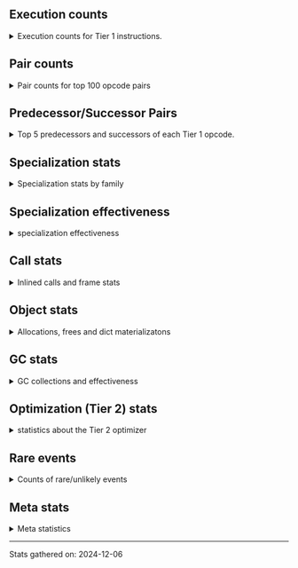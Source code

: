 ## Execution counts

<details>
<summary> Execution counts for Tier 1 instructions. </summary>


The "miss ratio" column shows the percentage of times the instruction
executed that it deoptimized. When this happens, the base unspecialized
instruction is not counted.

<table>
<thead>
<tr>
<th align="left">Name</th>
<th align="right">Base Count</th>
<th align="right">Head Count</th>
<th align="right">Change</th>
</tr>
</thead>
<tbody>
<tr>
<td align="left">LOAD_ATTR_METHOD_LAZY_DICT</td>
<td align="right">800,640</td>
<td align="right">800,760</td>
<td align="right">0.0%</td>
</tr>
<tr>
<td align="left">TO_BOOL</td>
<td align="right">800,860</td>
<td align="right">800,980</td>
<td align="right">0.0%</td>
</tr>
<tr>
<td align="left">CALL_METHOD_DESCRIPTOR_FAST</td>
<td align="right">815,940</td>
<td align="right">816,060</td>
<td align="right">0.0%</td>
</tr>
<tr>
<td align="left">CALL_BUILTIN_O</td>
<td align="right">932,580</td>
<td align="right">932,700</td>
<td align="right">0.0%</td>
</tr>
<tr>
<td align="left">STORE_ATTR_INSTANCE_VALUE</td>
<td align="right">9,584,020</td>
<td align="right">9,584,980</td>
<td align="right">0.0%</td>
</tr>
<tr>
<td align="left">UNARY_INVERT</td>
<td align="right">3,028,940</td>
<td align="right">3,029,180</td>
<td align="right">0.0%</td>
</tr>
<tr>
<td align="left">RESUME_CHECK</td>
<td align="right">23,711,580</td>
<td align="right">23,713,200</td>
<td align="right">0.0%</td>
</tr>
<tr>
<td align="left">LOAD_ATTR_INSTANCE_VALUE</td>
<td align="right">59,118,540</td>
<td align="right">59,122,180</td>
<td align="right">0.0%</td>
</tr>
<tr>
<td align="left">LOAD_ATTR_METHOD_WITH_VALUES</td>
<td align="right">18,010,580</td>
<td align="right">18,011,660</td>
<td align="right">0.0%</td>
</tr>
<tr>
<td align="left">LOAD_GLOBAL_BUILTIN</td>
<td align="right">2,765,500</td>
<td align="right">2,765,660</td>
<td align="right">0.0%</td>
</tr>
<tr>
<td align="left">BINARY_SUBSCR</td>
<td align="right">1,415,760</td>
<td align="right">1,415,680</td>
<td align="right">-0.0%</td>
</tr>
<tr>
<td align="left">SWAP</td>
<td align="right">22,035,360</td>
<td align="right">22,036,520</td>
<td align="right">0.0%</td>
</tr>
<tr>
<td align="left">COPY</td>
<td align="right">19,351,520</td>
<td align="right">19,352,440</td>
<td align="right">0.0%</td>
</tr>
<tr>
<td align="left">CALL_PY_EXACT_ARGS</td>
<td align="right">23,604,900</td>
<td align="right">23,605,980</td>
<td align="right">0.0%</td>
</tr>
<tr>
<td align="left">BINARY_OP</td>
<td align="right">56,339,380</td>
<td align="right">56,341,640</td>
<td align="right">0.0%</td>
</tr>
<tr>
<td align="left">POP_JUMP_IF_TRUE</td>
<td align="right">9,644,660</td>
<td align="right">9,645,000</td>
<td align="right">0.0%</td>
</tr>
<tr>
<td align="left">BINARY_OP_SUBTRACT_INT</td>
<td align="right">39,199,300</td>
<td align="right">39,200,680</td>
<td align="right">0.0%</td>
</tr>
<tr>
<td align="left">POP_TOP</td>
<td align="right">16,497,080</td>
<td align="right">16,497,640</td>
<td align="right">0.0%</td>
</tr>
<tr>
<td align="left">RETURN_VALUE</td>
<td align="right">42,643,280</td>
<td align="right">42,644,700</td>
<td align="right">0.0%</td>
</tr>
<tr>
<td align="left">LOAD_FAST</td>
<td align="right">248,380,800</td>
<td align="right">248,388,360</td>
<td align="right">0.0%</td>
</tr>
<tr>
<td align="left">TO_BOOL_BOOL</td>
<td align="right">17,046,580</td>
<td align="right">17,047,020</td>
<td align="right">0.0%</td>
</tr>
<tr>
<td align="left">CALL_LEN</td>
<td align="right">1,710,280</td>
<td align="right">1,710,320</td>
<td align="right">0.0%</td>
</tr>
<tr>
<td align="left">LOAD_FAST_LOAD_FAST</td>
<td align="right">23,064,120</td>
<td align="right">23,064,620</td>
<td align="right">0.0%</td>
</tr>
<tr>
<td align="left">POP_JUMP_IF_FALSE</td>
<td align="right">57,921,640</td>
<td align="right">57,922,620</td>
<td align="right">0.0%</td>
</tr>
<tr>
<td align="left">STORE_FAST</td>
<td align="right">53,576,440</td>
<td align="right">53,577,320</td>
<td align="right">0.0%</td>
</tr>
<tr>
<td align="left">LOAD_SMALL_INT</td>
<td align="right">100,488,140</td>
<td align="right">100,489,780</td>
<td align="right">0.0%</td>
</tr>
<tr>
<td align="left">COMPARE_OP_INT</td>
<td align="right">49,341,160</td>
<td align="right">49,341,920</td>
<td align="right">0.0%</td>
</tr>
<tr>
<td align="left">JUMP_BACKWARD</td>
<td align="right">2,630,680</td>
<td align="right">2,630,640</td>
<td align="right">-0.0%</td>
</tr>
<tr>
<td align="left">ENTER_EXECUTOR</td>
<td align="right">17,682,260</td>
<td align="right">17,682,520</td>
<td align="right">0.0%</td>
</tr>
<tr>
<td align="left">BINARY_OP_ADD_INT</td>
<td align="right">20,616,020</td>
<td align="right">20,616,260</td>
<td align="right">0.0%</td>
</tr>
<tr>
<td align="left">JUMP_FORWARD</td>
<td align="right">4,361,860</td>
<td align="right">4,361,820</td>
<td align="right">-0.0%</td>
</tr>
<tr>
<td align="left">LOAD_CONST_IMMORTAL</td>
<td align="right">14,668,820</td>
<td align="right">14,668,940</td>
<td align="right">0.0%</td>
</tr>
<tr>
<td align="left">CALL_LIST_APPEND</td>
<td align="right">8,833,400</td>
<td align="right">8,833,360</td>
<td align="right">-0.0%</td>
</tr>
<tr>
<td align="left">LOAD_ATTR_METHOD_NO_DICT</td>
<td align="right">8,849,420</td>
<td align="right">8,849,380</td>
<td align="right">-0.0%</td>
</tr>
<tr>
<td align="left">BINARY_SLICE</td>
<td align="right">17,651,980</td>
<td align="right">17,651,940</td>
<td align="right">-0.0%</td>
</tr>
<tr>
<td align="left">BINARY_SUBSCR_LIST_INT</td>
<td align="right">8,713,900</td>
<td align="right">8,713,900</td>
<td align="right">0.0%</td>
</tr>
<tr>
<td align="left">LOAD_GLOBAL_MODULE</td>
<td align="right">5,672,500</td>
<td align="right">5,672,500</td>
<td align="right">0.0%</td>
</tr>
<tr>
<td align="left">LOAD_CONST</td>
<td align="right">5,543,440</td>
<td align="right">5,543,440</td>
<td align="right">0.0%</td>
</tr>
<tr>
<td align="left">STORE_SUBSCR</td>
<td align="right">5,541,860</td>
<td align="right">5,541,860</td>
<td align="right">0.0%</td>
</tr>
<tr>
<td align="left">FOR_ITER_LIST</td>
<td align="right">1,064,700</td>
<td align="right">1,064,700</td>
<td align="right">0.0%</td>
</tr>
<tr>
<td align="left">FOR_ITER_RANGE</td>
<td align="right">824,000</td>
<td align="right">824,000</td>
<td align="right">0.0%</td>
</tr>
<tr>
<td align="left">GET_ITER</td>
<td align="right">766,920</td>
<td align="right">766,920</td>
<td align="right">0.0%</td>
</tr>
<tr>
<td align="left">NOP</td>
<td align="right">500,340</td>
<td align="right">500,340</td>
<td align="right">0.0%</td>
</tr>
<tr>
<td align="left">STORE_SUBSCR_LIST_INT</td>
<td align="right">491,520</td>
<td align="right">491,520</td>
<td align="right">0.0%</td>
</tr>
<tr>
<td align="left">TO_BOOL_INT</td>
<td align="right">377,740</td>
<td align="right">377,740</td>
<td align="right">0.0%</td>
</tr>
<tr>
<td align="left">STORE_FAST_STORE_FAST</td>
<td align="right">367,800</td>
<td align="right">367,800</td>
<td align="right">0.0%</td>
</tr>
<tr>
<td align="left">UNPACK_SEQUENCE_TWO_TUPLE</td>
<td align="right">315,180</td>
<td align="right">315,180</td>
<td align="right">0.0%</td>
</tr>
<tr>
<td align="left">FOR_ITER</td>
<td align="right">261,340</td>
<td align="right">261,340</td>
<td align="right">0.0%</td>
</tr>
<tr>
<td align="left">CALL_BUILTIN_CLASS</td>
<td align="right">121,860</td>
<td align="right">121,860</td>
<td align="right">0.0%</td>
</tr>
<tr>
<td align="left">BUILD_LIST</td>
<td align="right">69,480</td>
<td align="right">69,480</td>
<td align="right">0.0%</td>
</tr>
<tr>
<td align="left">EXIT_INIT_CHECK</td>
<td align="right">53,400</td>
<td align="right">53,400</td>
<td align="right">0.0%</td>
</tr>
<tr>
<td align="left">BUILD_TUPLE</td>
<td align="right">53,400</td>
<td align="right">53,400</td>
<td align="right">0.0%</td>
</tr>
<tr>
<td align="left">CALL_ALLOC_AND_ENTER_INIT</td>
<td align="right">53,400</td>
<td align="right">53,400</td>
<td align="right">0.0%</td>
</tr>
<tr>
<td align="left">INTERPRETER_EXIT</td>
<td align="right">52,920</td>
<td align="right">52,920</td>
<td align="right">0.0%</td>
</tr>
<tr>
<td align="left">BINARY_OP_MULTIPLY_INT</td>
<td align="right">33,720</td>
<td align="right">33,720</td>
<td align="right">0.0%</td>
</tr>
<tr>
<td align="left">CALL_BUILTIN_FAST</td>
<td align="right">24,060</td>
<td align="right">24,060</td>
<td align="right">0.0%</td>
</tr>
<tr>
<td align="left">LIST_APPEND</td>
<td align="right">8,700</td>
<td align="right">8,700</td>
<td align="right">0.0%</td>
</tr>
<tr>
<td align="left">CALL</td>
<td align="right">1,180</td>
<td align="right">1,180</td>
<td align="right">0.0%</td>
</tr>
<tr>
<td align="left">LOAD_ATTR</td>
<td align="right">1,120</td>
<td align="right">1,120</td>
<td align="right">0.0%</td>
</tr>
<tr>
<td align="left">CALL_NON_PY_GENERAL</td>
<td align="right">780</td>
<td align="right">780</td>
<td align="right">0.0%</td>
</tr>
<tr>
<td align="left">LOAD_GLOBAL</td>
<td align="right">720</td>
<td align="right">720</td>
<td align="right">0.0%</td>
</tr>
<tr>
<td align="left">PUSH_NULL</td>
<td align="right">480</td>
<td align="right">480</td>
<td align="right">0.0%</td>
</tr>
<tr>
<td align="left">COMPARE_OP</td>
<td align="right">380</td>
<td align="right">380</td>
<td align="right">0.0%</td>
</tr>
<tr>
<td align="left">CALL_KW_NON_PY</td>
<td align="right">360</td>
<td align="right">360</td>
<td align="right">0.0%</td>
</tr>
<tr>
<td align="left">LOAD_ATTR_CLASS</td>
<td align="right">360</td>
<td align="right">360</td>
<td align="right">0.0%</td>
</tr>
<tr>
<td align="left">LOAD_ATTR_MODULE</td>
<td align="right">300</td>
<td align="right">300</td>
<td align="right">0.0%</td>
</tr>
<tr>
<td align="left">CALL_BUILTIN_FAST_WITH_KEYWORDS</td>
<td align="right">240</td>
<td align="right">240</td>
<td align="right">0.0%</td>
</tr>
<tr>
<td align="left">CALL_METHOD_DESCRIPTOR_NOARGS</td>
<td align="right">180</td>
<td align="right">180</td>
<td align="right">0.0%</td>
</tr>
<tr>
<td align="left">CALL_METHOD_DESCRIPTOR_O</td>
<td align="right">180</td>
<td align="right">180</td>
<td align="right">0.0%</td>
</tr>
<tr>
<td align="left">STORE_ATTR</td>
<td align="right">160</td>
<td align="right">160</td>
<td align="right">0.0%</td>
</tr>
<tr>
<td align="left">CALL_FUNCTION_EX</td>
<td align="right">120</td>
<td align="right">120</td>
<td align="right">0.0%</td>
</tr>
<tr>
<td align="left">LOAD_DEREF</td>
<td align="right">120</td>
<td align="right">120</td>
<td align="right">0.0%</td>
</tr>
<tr>
<td align="left">LOAD_FAST_AND_CLEAR</td>
<td align="right">120</td>
<td align="right">120</td>
<td align="right">0.0%</td>
</tr>
<tr>
<td align="left">CALL_ISINSTANCE</td>
<td align="right">120</td>
<td align="right">120</td>
<td align="right">0.0%</td>
</tr>
<tr>
<td align="left">MAKE_FUNCTION</td>
<td align="right">60</td>
<td align="right">60</td>
<td align="right">0.0%</td>
</tr>
<tr>
<td align="left">CALL_INTRINSIC_1</td>
<td align="right">60</td>
<td align="right">60</td>
<td align="right">0.0%</td>
</tr>
<tr>
<td align="left">COPY_FREE_VARS</td>
<td align="right">60</td>
<td align="right">60</td>
<td align="right">0.0%</td>
</tr>
<tr>
<td align="left">IS_OP</td>
<td align="right">60</td>
<td align="right">60</td>
<td align="right">0.0%</td>
</tr>
<tr>
<td align="left">LIST_EXTEND</td>
<td align="right">60</td>
<td align="right">60</td>
<td align="right">0.0%</td>
</tr>
<tr>
<td align="left">LOAD_FAST_CHECK</td>
<td align="right">60</td>
<td align="right">60</td>
<td align="right">0.0%</td>
</tr>
<tr>
<td align="left">MAKE_CELL</td>
<td align="right">60</td>
<td align="right">60</td>
<td align="right">0.0%</td>
</tr>
<tr>
<td align="left">POP_JUMP_IF_NOT_NONE</td>
<td align="right">60</td>
<td align="right">60</td>
<td align="right">0.0%</td>
</tr>
<tr>
<td align="left">SET_FUNCTION_ATTRIBUTE</td>
<td align="right">60</td>
<td align="right">60</td>
<td align="right">0.0%</td>
</tr>
<tr>
<td align="left">STORE_DEREF</td>
<td align="right">60</td>
<td align="right">60</td>
<td align="right">0.0%</td>
</tr>
<tr>
<td align="left">BINARY_OP_SUBTRACT_FLOAT</td>
<td align="right">60</td>
<td align="right">60</td>
<td align="right">0.0%</td>
</tr>
<tr>
<td align="left">BINARY_SUBSCR_TUPLE_INT</td>
<td align="right">60</td>
<td align="right">60</td>
<td align="right">0.0%</td>
</tr>
<tr>
<td align="left">CALL_PY_GENERAL</td>
<td align="right">60</td>
<td align="right">60</td>
<td align="right">0.0%</td>
</tr>
<tr>
<td align="left">COMPARE_OP_STR</td>
<td align="right">60</td>
<td align="right">60</td>
<td align="right">0.0%</td>
</tr>
<tr>
<td align="left">UNPACK_SEQUENCE</td>
<td align="right">20</td>
<td align="right">20</td>
<td align="right">0.0%</td>
</tr>
</tbody>
</table>


</details>

## Pair counts

<details>
<summary> Pair counts for top 100 opcode pairs </summary>


Pairs of specialized operations that deoptimize and are then followed by
the corresponding unspecialized instruction are not counted as pairs.

Not included in comparative output.


</details>

## Predecessor/Successor Pairs

<details>
<summary> Top 5 predecessors and successors of each Tier 1 opcode. </summary>


This does not include the unspecialized instructions that occur after a
specialized instruction deoptimizes.

Not included in comparative output.


</details>

## Specialization stats

<details>
<summary> Specialization stats by family </summary>

### BINARY_OP

<details>
<summary> specialization stats for BINARY_OP family </summary>

<table>
<thead>
<tr>
<th align="left">Kind</th>
<th align="right">Base Count</th>
<th align="right">Base Ratio</th>
<th align="right">Head Count</th>
<th align="right">Head Ratio</th>
<th align="right">Change</th>
</tr>
</thead>
<tbody>
<tr>
<td align="left">
deferred
<details>
<summary>ⓘ</summary>

Lists the number of "deferred" (i.e. not specialized) instructions executed.
</details>
</td>
<td align="right">56,325,140</td>
<td align="right">19.9%</td>
<td align="right">56,327,400</td>
<td align="right">19.9%</td>
<td align="right">0.0%</td>
</tr>
<tr>
<td align="left">
hit
<details>
<summary>ⓘ</summary>

Specialized instructions that complete.
</details>
</td>
<td align="right">226,917,180</td>
<td align="right">80.1%</td>
<td align="right">226,917,180</td>
<td align="right">80.1%</td>
<td align="right">0.0%</td>
</tr>
</tbody>
</table>

<table>
<thead>
<tr>
<th align="left">Success</th>
<th align="right">Base Count</th>
<th align="right">Base Ratio</th>
<th align="right">Head Count</th>
<th align="right">Head Ratio</th>
<th align="right">Change</th>
</tr>
</thead>
<tbody>
<tr>
<td align="left">Success</td>
<td align="right">60</td>
<td align="right">0.4%</td>
<td align="right">60</td>
<td align="right">0.4%</td>
<td align="right">0.0%</td>
</tr>
<tr>
<td align="left">Failure</td>
<td align="right">14,180</td>
<td align="right">99.6%</td>
<td align="right">14,180</td>
<td align="right">99.6%</td>
<td align="right">0.0%</td>
</tr>
</tbody>
</table>

<table>
<thead>
<tr>
<th align="left">Failure kind</th>
<th align="right">Base Count</th>
<th align="right">Base Ratio</th>
<th align="right">Head Count</th>
<th align="right">Head Ratio</th>
<th align="right">Change</th>
</tr>
</thead>
<tbody>
<tr>
<td align="left">lshift</td>
<td align="right">5,540</td>
<td align="right">39.1%</td>
<td align="right">5,540</td>
<td align="right">39.1%</td>
<td align="right">0.0%</td>
</tr>
<tr>
<td align="left">and int</td>
<td align="right">2,940</td>
<td align="right">20.7%</td>
<td align="right">2,940</td>
<td align="right">20.7%</td>
<td align="right">0.0%</td>
</tr>
<tr>
<td align="left">add other</td>
<td align="right">2,860</td>
<td align="right">20.2%</td>
<td align="right">2,860</td>
<td align="right">20.2%</td>
<td align="right">0.0%</td>
</tr>
<tr>
<td align="left">rshift</td>
<td align="right">2,140</td>
<td align="right">15.1%</td>
<td align="right">2,140</td>
<td align="right">15.1%</td>
<td align="right">0.0%</td>
</tr>
<tr>
<td align="left">multiply different types</td>
<td align="right">580</td>
<td align="right">4.1%</td>
<td align="right">580</td>
<td align="right">4.1%</td>
<td align="right">0.0%</td>
</tr>
<tr>
<td align="left">or</td>
<td align="right">120</td>
<td align="right">0.8%</td>
<td align="right">120</td>
<td align="right">0.8%</td>
<td align="right">0.0%</td>
</tr>
</tbody>
</table>


</details>

### BINARY_SLICE

<details>
<summary> specialization stats for BINARY_SLICE family </summary>

<table>
<thead>
<tr>
<th align="left">Kind</th>
<th align="right">Base Count</th>
<th align="right">Base Ratio</th>
<th align="right">Head Count</th>
<th align="right">Head Ratio</th>
<th align="right">Change</th>
</tr>
</thead>
<tbody>
<tr>
<td align="left">
deferred
<details>
<summary>ⓘ</summary>

Lists the number of "deferred" (i.e. not specialized) instructions executed.
</details>
</td>
<td align="right">17,651,980</td>
<td align="right">100.0%</td>
<td align="right">17,651,940</td>
<td align="right">100.0%</td>
<td align="right">-0.0%</td>
</tr>
</tbody>
</table>


</details>

### BINARY_SUBSCR

<details>
<summary> specialization stats for BINARY_SUBSCR family </summary>

<table>
<thead>
<tr>
<th align="left">Kind</th>
<th align="right">Base Count</th>
<th align="right">Base Ratio</th>
<th align="right">Head Count</th>
<th align="right">Head Ratio</th>
<th align="right">Change</th>
</tr>
</thead>
<tbody>
<tr>
<td align="left">
deferred
<details>
<summary>ⓘ</summary>

Lists the number of "deferred" (i.e. not specialized) instructions executed.
</details>
</td>
<td align="right">1,415,360</td>
<td align="right">2.0%</td>
<td align="right">1,415,280</td>
<td align="right">2.0%</td>
<td align="right">-0.0%</td>
</tr>
<tr>
<td align="left">
hit
<details>
<summary>ⓘ</summary>

Specialized instructions that complete.
</details>
</td>
<td align="right">68,517,480</td>
<td align="right">98.0%</td>
<td align="right">68,517,480</td>
<td align="right">98.0%</td>
<td align="right">0.0%</td>
</tr>
</tbody>
</table>

<table>
<thead>
<tr>
<th align="left">Success</th>
<th align="right">Base Count</th>
<th align="right">Base Ratio</th>
<th align="right">Head Count</th>
<th align="right">Head Ratio</th>
<th align="right">Change</th>
</tr>
</thead>
<tbody>
<tr>
<td align="left">Success</td>
<td align="right">20</td>
<td align="right">5.0%</td>
<td align="right">20</td>
<td align="right">5.0%</td>
<td align="right">0.0%</td>
</tr>
<tr>
<td align="left">Failure</td>
<td align="right">380</td>
<td align="right">95.0%</td>
<td align="right">380</td>
<td align="right">95.0%</td>
<td align="right">0.0%</td>
</tr>
</tbody>
</table>

<table>
<thead>
<tr>
<th align="left">Failure kind</th>
<th align="right">Base Count</th>
<th align="right">Base Ratio</th>
<th align="right">Head Count</th>
<th align="right">Head Ratio</th>
<th align="right">Change</th>
</tr>
</thead>
<tbody>
<tr>
<td align="left">buffer int</td>
<td align="right">360</td>
<td align="right">94.7%</td>
<td align="right">360</td>
<td align="right">94.7%</td>
<td align="right">0.0%</td>
</tr>
<tr>
<td align="left">list slice</td>
<td align="right">20</td>
<td align="right">5.3%</td>
<td align="right">20</td>
<td align="right">5.3%</td>
<td align="right">0.0%</td>
</tr>
</tbody>
</table>


</details>

### CALL

<details>
<summary> specialization stats for CALL family </summary>

<table>
<thead>
<tr>
<th align="left">Kind</th>
<th align="right">Base Count</th>
<th align="right">Base Ratio</th>
<th align="right">Head Count</th>
<th align="right">Head Ratio</th>
<th align="right">Change</th>
</tr>
</thead>
<tbody>
<tr>
<td align="left">
hit
<details>
<summary>ⓘ</summary>

Specialized instructions that complete.
</details>
</td>
<td align="right">191,196,300</td>
<td align="right">100.0%</td>
<td align="right">191,196,300</td>
<td align="right">100.0%</td>
<td align="right">0.0%</td>
</tr>
</tbody>
</table>

<table>
<thead>
<tr>
<th align="left">Success</th>
<th align="right">Base Count</th>
<th align="right">Base Ratio</th>
<th align="right">Head Count</th>
<th align="right">Head Ratio</th>
<th align="right">Change</th>
</tr>
</thead>
<tbody>
<tr>
<td align="left">Success</td>
<td align="right">1,180</td>
<td align="right">100.0%</td>
<td align="right">1,180</td>
<td align="right">100.0%</td>
<td align="right">0.0%</td>
</tr>
<tr>
<td align="left">Failure</td>
<td align="right">0</td>
<td align="right">0.0%</td>
<td align="right">0</td>
<td align="right">0.0%</td>
<td align="right"></td>
</tr>
</tbody>
</table>


</details>

### COMPARE_OP

<details>
<summary> specialization stats for COMPARE_OP family </summary>

<table>
<thead>
<tr>
<th align="left">Kind</th>
<th align="right">Base Count</th>
<th align="right">Base Ratio</th>
<th align="right">Head Count</th>
<th align="right">Head Ratio</th>
<th align="right">Change</th>
</tr>
</thead>
<tbody>
<tr>
<td align="left">
deferred
<details>
<summary>ⓘ</summary>

Lists the number of "deferred" (i.e. not specialized) instructions executed.
</details>
</td>
<td align="right">180</td>
<td align="right">0.0%</td>
<td align="right">180</td>
<td align="right">0.0%</td>
<td align="right">0.0%</td>
</tr>
<tr>
<td align="left">
hit
<details>
<summary>ⓘ</summary>

Specialized instructions that complete.
</details>
</td>
<td align="right">241,876,620</td>
<td align="right">100.0%</td>
<td align="right">241,876,620</td>
<td align="right">100.0%</td>
<td align="right">0.0%</td>
</tr>
</tbody>
</table>

<table>
<thead>
<tr>
<th align="left">Success</th>
<th align="right">Base Count</th>
<th align="right">Base Ratio</th>
<th align="right">Head Count</th>
<th align="right">Head Ratio</th>
<th align="right">Change</th>
</tr>
</thead>
<tbody>
<tr>
<td align="left">Success</td>
<td align="right">160</td>
<td align="right">80.0%</td>
<td align="right">160</td>
<td align="right">80.0%</td>
<td align="right">0.0%</td>
</tr>
<tr>
<td align="left">Failure</td>
<td align="right">40</td>
<td align="right">20.0%</td>
<td align="right">40</td>
<td align="right">20.0%</td>
<td align="right">0.0%</td>
</tr>
</tbody>
</table>

<table>
<thead>
<tr>
<th align="left">Failure kind</th>
<th align="right">Base Count</th>
<th align="right">Base Ratio</th>
<th align="right">Head Count</th>
<th align="right">Head Ratio</th>
<th align="right">Change</th>
</tr>
</thead>
<tbody>
<tr>
<td align="left">big int</td>
<td align="right">40</td>
<td align="right">100.0%</td>
<td align="right">40</td>
<td align="right">100.0%</td>
<td align="right">0.0%</td>
</tr>
</tbody>
</table>


</details>

### FOR_ITER

<details>
<summary> specialization stats for FOR_ITER family </summary>

<table>
<thead>
<tr>
<th align="left">Kind</th>
<th align="right">Base Count</th>
<th align="right">Base Ratio</th>
<th align="right">Head Count</th>
<th align="right">Head Ratio</th>
<th align="right">Change</th>
</tr>
</thead>
<tbody>
<tr>
<td align="left">
deferred
<details>
<summary>ⓘ</summary>

Lists the number of "deferred" (i.e. not specialized) instructions executed.
</details>
</td>
<td align="right">261,240</td>
<td align="right">12.2%</td>
<td align="right">261,240</td>
<td align="right">12.2%</td>
<td align="right">0.0%</td>
</tr>
<tr>
<td align="left">
hit
<details>
<summary>ⓘ</summary>

Specialized instructions that complete.
</details>
</td>
<td align="right">1,888,700</td>
<td align="right">87.8%</td>
<td align="right">1,888,700</td>
<td align="right">87.8%</td>
<td align="right">0.0%</td>
</tr>
</tbody>
</table>

<table>
<thead>
<tr>
<th align="left">Success</th>
<th align="right">Base Count</th>
<th align="right">Base Ratio</th>
<th align="right">Head Count</th>
<th align="right">Head Ratio</th>
<th align="right">Change</th>
</tr>
</thead>
<tbody>
<tr>
<td align="left">Success</td>
<td align="right">0</td>
<td align="right">0.0%</td>
<td align="right">0</td>
<td align="right">0.0%</td>
<td align="right"></td>
</tr>
<tr>
<td align="left">Failure</td>
<td align="right">100</td>
<td align="right">100.0%</td>
<td align="right">100</td>
<td align="right">100.0%</td>
<td align="right">0.0%</td>
</tr>
</tbody>
</table>

<table>
<thead>
<tr>
<th align="left">Failure kind</th>
<th align="right">Base Count</th>
<th align="right">Base Ratio</th>
<th align="right">Head Count</th>
<th align="right">Head Ratio</th>
<th align="right">Change</th>
</tr>
</thead>
<tbody>
<tr>
<td align="left">enumerate</td>
<td align="right">100</td>
<td align="right">100.0%</td>
<td align="right">100</td>
<td align="right">100.0%</td>
<td align="right">0.0%</td>
</tr>
</tbody>
</table>


</details>

### LOAD_ATTR

<details>
<summary> specialization stats for LOAD_ATTR family </summary>

<table>
<thead>
<tr>
<th align="left">Kind</th>
<th align="right">Base Count</th>
<th align="right">Base Ratio</th>
<th align="right">Head Count</th>
<th align="right">Head Ratio</th>
<th align="right">Change</th>
</tr>
</thead>
<tbody>
<tr>
<td align="left">
deferred
<details>
<summary>ⓘ</summary>

Lists the number of "deferred" (i.e. not specialized) instructions executed.
</details>
</td>
<td align="right">420</td>
<td align="right">0.0%</td>
<td align="right">420</td>
<td align="right">0.0%</td>
<td align="right">0.0%</td>
</tr>
<tr>
<td align="left">
hit
<details>
<summary>ⓘ</summary>

Specialized instructions that complete.
</details>
</td>
<td align="right">460,713,480</td>
<td align="right">100.0%</td>
<td align="right">460,713,480</td>
<td align="right">100.0%</td>
<td align="right">0.0%</td>
</tr>
</tbody>
</table>

<table>
<thead>
<tr>
<th align="left">Success</th>
<th align="right">Base Count</th>
<th align="right">Base Ratio</th>
<th align="right">Head Count</th>
<th align="right">Head Ratio</th>
<th align="right">Change</th>
</tr>
</thead>
<tbody>
<tr>
<td align="left">Success</td>
<td align="right">660</td>
<td align="right">94.3%</td>
<td align="right">660</td>
<td align="right">94.3%</td>
<td align="right">0.0%</td>
</tr>
<tr>
<td align="left">Failure</td>
<td align="right">40</td>
<td align="right">5.7%</td>
<td align="right">40</td>
<td align="right">5.7%</td>
<td align="right">0.0%</td>
</tr>
</tbody>
</table>

<table>
<thead>
<tr>
<th align="left">Failure kind</th>
<th align="right">Base Count</th>
<th align="right">Base Ratio</th>
<th align="right">Head Count</th>
<th align="right">Head Ratio</th>
<th align="right">Change</th>
</tr>
</thead>
<tbody>
<tr>
<td align="left">non overriding descriptor</td>
<td align="right">20</td>
<td align="right">50.0%</td>
<td align="right">20</td>
<td align="right">50.0%</td>
<td align="right">0.0%</td>
</tr>
</tbody>
</table>


</details>

### LOAD_GLOBAL

<details>
<summary> specialization stats for LOAD_GLOBAL family </summary>

<table>
<thead>
<tr>
<th align="left">Kind</th>
<th align="right">Base Count</th>
<th align="right">Base Ratio</th>
<th align="right">Head Count</th>
<th align="right">Head Ratio</th>
<th align="right">Change</th>
</tr>
</thead>
<tbody>
<tr>
<td align="left">
hit
<details>
<summary>ⓘ</summary>

Specialized instructions that complete.
</details>
</td>
<td align="right">8,438,000</td>
<td align="right">100.0%</td>
<td align="right">8,438,160</td>
<td align="right">100.0%</td>
<td align="right">0.0%</td>
</tr>
</tbody>
</table>

<table>
<thead>
<tr>
<th align="left">Success</th>
<th align="right">Base Count</th>
<th align="right">Base Ratio</th>
<th align="right">Head Count</th>
<th align="right">Head Ratio</th>
<th align="right">Change</th>
</tr>
</thead>
<tbody>
<tr>
<td align="left">Success</td>
<td align="right">720</td>
<td align="right">100.0%</td>
<td align="right">720</td>
<td align="right">100.0%</td>
<td align="right">0.0%</td>
</tr>
<tr>
<td align="left">Failure</td>
<td align="right">0</td>
<td align="right">0.0%</td>
<td align="right">0</td>
<td align="right">0.0%</td>
<td align="right"></td>
</tr>
</tbody>
</table>


</details>

### STORE_ATTR

<details>
<summary> specialization stats for STORE_ATTR family </summary>

<table>
<thead>
<tr>
<th align="left">Kind</th>
<th align="right">Base Count</th>
<th align="right">Base Ratio</th>
<th align="right">Head Count</th>
<th align="right">Head Ratio</th>
<th align="right">Change</th>
</tr>
</thead>
<tbody>
<tr>
<td align="left">
hit
<details>
<summary>ⓘ</summary>

Specialized instructions that complete.
</details>
</td>
<td align="right">35,343,900</td>
<td align="right">100.0%</td>
<td align="right">35,343,900</td>
<td align="right">100.0%</td>
<td align="right">0.0%</td>
</tr>
</tbody>
</table>

<table>
<thead>
<tr>
<th align="left">Success</th>
<th align="right">Base Count</th>
<th align="right">Base Ratio</th>
<th align="right">Head Count</th>
<th align="right">Head Ratio</th>
<th align="right">Change</th>
</tr>
</thead>
<tbody>
<tr>
<td align="left">Success</td>
<td align="right">160</td>
<td align="right">100.0%</td>
<td align="right">160</td>
<td align="right">100.0%</td>
<td align="right">0.0%</td>
</tr>
<tr>
<td align="left">Failure</td>
<td align="right">0</td>
<td align="right">0.0%</td>
<td align="right">0</td>
<td align="right">0.0%</td>
<td align="right"></td>
</tr>
</tbody>
</table>


</details>

### STORE_SUBSCR

<details>
<summary> specialization stats for STORE_SUBSCR family </summary>

<table>
<thead>
<tr>
<th align="left">Kind</th>
<th align="right">Base Count</th>
<th align="right">Base Ratio</th>
<th align="right">Head Count</th>
<th align="right">Head Ratio</th>
<th align="right">Change</th>
</tr>
</thead>
<tbody>
<tr>
<td align="left">
deferred
<details>
<summary>ⓘ</summary>

Lists the number of "deferred" (i.e. not specialized) instructions executed.
</details>
</td>
<td align="right">5,540,500</td>
<td align="right">12.1%</td>
<td align="right">5,540,500</td>
<td align="right">12.1%</td>
<td align="right">0.0%</td>
</tr>
<tr>
<td align="left">
hit
<details>
<summary>ⓘ</summary>

Specialized instructions that complete.
</details>
</td>
<td align="right">40,342,080</td>
<td align="right">87.9%</td>
<td align="right">40,342,080</td>
<td align="right">87.9%</td>
<td align="right">0.0%</td>
</tr>
</tbody>
</table>

<table>
<thead>
<tr>
<th align="left">Success</th>
<th align="right">Base Count</th>
<th align="right">Base Ratio</th>
<th align="right">Head Count</th>
<th align="right">Head Ratio</th>
<th align="right">Change</th>
</tr>
</thead>
<tbody>
<tr>
<td align="left">Success</td>
<td align="right">0</td>
<td align="right">0.0%</td>
<td align="right">0</td>
<td align="right">0.0%</td>
<td align="right"></td>
</tr>
<tr>
<td align="left">Failure</td>
<td align="right">1,360</td>
<td align="right">100.0%</td>
<td align="right">1,360</td>
<td align="right">100.0%</td>
<td align="right">0.0%</td>
</tr>
</tbody>
</table>

<table>
<thead>
<tr>
<th align="left">Failure kind</th>
<th align="right">Base Count</th>
<th align="right">Base Ratio</th>
<th align="right">Head Count</th>
<th align="right">Head Ratio</th>
<th align="right">Change</th>
</tr>
</thead>
<tbody>
<tr>
<td align="left">list slice</td>
<td align="right">1,360</td>
<td align="right">100.0%</td>
<td align="right">1,360</td>
<td align="right">100.0%</td>
<td align="right">0.0%</td>
</tr>
</tbody>
</table>


</details>

### TO_BOOL

<details>
<summary> specialization stats for TO_BOOL family </summary>

<table>
<thead>
<tr>
<th align="left">Kind</th>
<th align="right">Base Count</th>
<th align="right">Base Ratio</th>
<th align="right">Head Count</th>
<th align="right">Head Ratio</th>
<th align="right">Change</th>
</tr>
</thead>
<tbody>
<tr>
<td align="left">
deferred
<details>
<summary>ⓘ</summary>

Lists the number of "deferred" (i.e. not specialized) instructions executed.
</details>
</td>
<td align="right">800,580</td>
<td align="right">1.3%</td>
<td align="right">800,700</td>
<td align="right">1.3%</td>
<td align="right">0.0%</td>
</tr>
<tr>
<td align="left">
hit
<details>
<summary>ⓘ</summary>

Specialized instructions that complete.
</details>
</td>
<td align="right">62,087,300</td>
<td align="right">98.7%</td>
<td align="right">62,087,520</td>
<td align="right">98.7%</td>
<td align="right">0.0%</td>
</tr>
</tbody>
</table>

<table>
<thead>
<tr>
<th align="left">Success</th>
<th align="right">Base Count</th>
<th align="right">Base Ratio</th>
<th align="right">Head Count</th>
<th align="right">Head Ratio</th>
<th align="right">Change</th>
</tr>
</thead>
<tbody>
<tr>
<td align="left">Success</td>
<td align="right">60</td>
<td align="right">21.4%</td>
<td align="right">60</td>
<td align="right">21.4%</td>
<td align="right">0.0%</td>
</tr>
<tr>
<td align="left">Failure</td>
<td align="right">220</td>
<td align="right">78.6%</td>
<td align="right">220</td>
<td align="right">78.6%</td>
<td align="right">0.0%</td>
</tr>
</tbody>
</table>

<table>
<thead>
<tr>
<th align="left">Failure kind</th>
<th align="right">Base Count</th>
<th align="right">Base Ratio</th>
<th align="right">Head Count</th>
<th align="right">Head Ratio</th>
<th align="right">Change</th>
</tr>
</thead>
<tbody>
<tr>
<td align="left">bytes</td>
<td align="right">200</td>
<td align="right">90.9%</td>
<td align="right">200</td>
<td align="right">90.9%</td>
<td align="right">0.0%</td>
</tr>
<tr>
<td align="left">sequence</td>
<td align="right">20</td>
<td align="right">9.1%</td>
<td align="right">20</td>
<td align="right">9.1%</td>
<td align="right">0.0%</td>
</tr>
</tbody>
</table>


</details>

### UNPACK_SEQUENCE

<details>
<summary> specialization stats for UNPACK_SEQUENCE family </summary>

<table>
<thead>
<tr>
<th align="left">Kind</th>
<th align="right">Base Count</th>
<th align="right">Base Ratio</th>
<th align="right">Head Count</th>
<th align="right">Head Ratio</th>
<th align="right">Change</th>
</tr>
</thead>
<tbody>
<tr>
<td align="left">
hit
<details>
<summary>ⓘ</summary>

Specialized instructions that complete.
</details>
</td>
<td align="right">20,240,460</td>
<td align="right">100.0%</td>
<td align="right">20,240,460</td>
<td align="right">100.0%</td>
<td align="right">0.0%</td>
</tr>
</tbody>
</table>

<table>
<thead>
<tr>
<th align="left">Success</th>
<th align="right">Base Count</th>
<th align="right">Base Ratio</th>
<th align="right">Head Count</th>
<th align="right">Head Ratio</th>
<th align="right">Change</th>
</tr>
</thead>
<tbody>
<tr>
<td align="left">Success</td>
<td align="right">20</td>
<td align="right">100.0%</td>
<td align="right">20</td>
<td align="right">100.0%</td>
<td align="right">0.0%</td>
</tr>
<tr>
<td align="left">Failure</td>
<td align="right">0</td>
<td align="right">0.0%</td>
<td align="right">0</td>
<td align="right">0.0%</td>
<td align="right"></td>
</tr>
</tbody>
</table>


</details>


</details>

## Specialization effectiveness

<details>
<summary> specialization effectiveness </summary>


All entries are execution counts. Should add up to the total number of
Tier 1 instructions executed.

<table>
<thead>
<tr>
<th align="left">Instructions</th>
<th align="right">Base Count</th>
<th align="right">Base Ratio</th>
<th align="right">Head Count</th>
<th align="right">Head Ratio</th>
<th align="right">Change</th>
</tr>
</thead>
<tbody>
<tr>
<td align="left">
Specialized misses
<details>
<summary>ⓘ</summary>

Specialized instructions, e.g. `LOAD_ATTR_MODULE` that deopt.
</details>
</td>
<td align="right">220</td>
<td align="right">0.0%</td>
<td align="right">840</td>
<td align="right">0.0%</td>
<td align="right">281.8%</td>
</tr>
<tr>
<td align="left">
Specialized hits
<details>
<summary>ⓘ</summary>

Specialized instructions, e.g. `LOAD_ATTR_MODULE` that complete.
</details>
</td>
<td align="right">317,304,380</td>
<td align="right">30.9%</td>
<td align="right">317,315,560</td>
<td align="right">30.9%</td>
<td align="right">0.0%</td>
</tr>
<tr>
<td align="left">
Not specialized
<details>
<summary>ⓘ</summary>

Instructions that could be specialized but aren't, e.g. `LOAD_ATTR`, `BINARY_SLICE`.
</details>
</td>
<td align="right">82,014,760</td>
<td align="right">8.0%</td>
<td align="right">82,017,020</td>
<td align="right">8.0%</td>
<td align="right">0.0%</td>
</tr>
<tr>
<td align="left">
Basic
<details>
<summary>ⓘ</summary>

Instructions that are not and cannot be specialized, e.g. `LOAD_FAST`.
</details>
</td>
<td align="right">628,724,620</td>
<td align="right">61.2%</td>
<td align="right">628,741,000</td>
<td align="right">61.2%</td>
<td align="right">0.0%</td>
</tr>
</tbody>
</table>

### Deferred by instruction

<details>
<summary> Breakdown of deferred (not specialized) instruction counts by family </summary>

<table>
<thead>
<tr>
<th align="left">Name</th>
<th align="right">Base Count</th>
<th align="right">Base Ratio</th>
<th align="right">Head Count</th>
<th align="right">Head Ratio</th>
<th align="right">Change</th>
</tr>
</thead>
<tbody>
<tr>
<td align="left">TO_BOOL</td>
<td align="right">800,580</td>
<td align="right">1.0%</td>
<td align="right">800,700</td>
<td align="right">1.0%</td>
<td align="right">0.0%</td>
</tr>
<tr>
<td align="left">BINARY_SUBSCR</td>
<td align="right">1,415,360</td>
<td align="right">1.7%</td>
<td align="right">1,415,280</td>
<td align="right">1.7%</td>
<td align="right">-0.0%</td>
</tr>
<tr>
<td align="left">BINARY_OP</td>
<td align="right">56,325,140</td>
<td align="right">68.7%</td>
<td align="right">56,327,400</td>
<td align="right">68.7%</td>
<td align="right">0.0%</td>
</tr>
<tr>
<td align="left">BINARY_SLICE</td>
<td align="right">17,651,980</td>
<td align="right">21.5%</td>
<td align="right">17,651,940</td>
<td align="right">21.5%</td>
<td align="right">-0.0%</td>
</tr>
<tr>
<td align="left">STORE_SUBSCR</td>
<td align="right">5,540,500</td>
<td align="right">6.8%</td>
<td align="right">5,540,500</td>
<td align="right">6.8%</td>
<td align="right">0.0%</td>
</tr>
<tr>
<td align="left">FOR_ITER</td>
<td align="right">261,240</td>
<td align="right">0.3%</td>
<td align="right">261,240</td>
<td align="right">0.3%</td>
<td align="right">0.0%</td>
</tr>
<tr>
<td align="left">LOAD_ATTR</td>
<td align="right">420</td>
<td align="right">0.0%</td>
<td align="right">420</td>
<td align="right">0.0%</td>
<td align="right">0.0%</td>
</tr>
<tr>
<td align="left">COMPARE_OP</td>
<td align="right">180</td>
<td align="right">0.0%</td>
<td align="right">180</td>
<td align="right">0.0%</td>
<td align="right">0.0%</td>
</tr>
<tr>
<td align="left">STORE_SLICE</td>
<td align="right">0</td>
<td align="right">0.0%</td>
<td align="right">0</td>
<td align="right">0.0%</td>
<td align="right"></td>
</tr>
<tr>
<td align="left">CACHE</td>
<td align="right">0</td>
<td align="right">0.0%</td>
<td align="right">0</td>
<td align="right">0.0%</td>
<td align="right"></td>
</tr>
</tbody>
</table>


</details>

### Misses by instruction

<details>
<summary> Breakdown of misses (specialized deopts) instruction counts by family </summary>

<table>
<thead>
<tr>
<th align="left">Name</th>
<th align="right">Base Count</th>
<th align="right">Base Ratio</th>
<th align="right">Head Count</th>
<th align="right">Head Ratio</th>
<th align="right">Change</th>
</tr>
</thead>
<tbody>
<tr>
<td align="left">RESUME</td>
<td align="right">220</td>
<td align="right">50.0%</td>
<td align="right">840</td>
<td align="right">50.0%</td>
<td align="right">281.8%</td>
</tr>
<tr>
<td align="left">RESUME_CHECK</td>
<td align="right">220</td>
<td align="right">50.0%</td>
<td align="right">840</td>
<td align="right">50.0%</td>
<td align="right">281.8%</td>
</tr>
<tr>
<td align="left">CACHE</td>
<td align="right">0</td>
<td align="right">0.0%</td>
<td align="right">0</td>
<td align="right">0.0%</td>
<td align="right"></td>
</tr>
<tr>
<td align="left">EXIT_INIT_CHECK</td>
<td align="right">0</td>
<td align="right">0.0%</td>
<td align="right">0</td>
<td align="right">0.0%</td>
<td align="right"></td>
</tr>
<tr>
<td align="left">GET_ITER</td>
<td align="right">0</td>
<td align="right">0.0%</td>
<td align="right">0</td>
<td align="right">0.0%</td>
<td align="right"></td>
</tr>
<tr>
<td align="left">INTERPRETER_EXIT</td>
<td align="right">0</td>
<td align="right">0.0%</td>
<td align="right">0</td>
<td align="right">0.0%</td>
<td align="right"></td>
</tr>
<tr>
<td align="left">MAKE_FUNCTION</td>
<td align="right">0</td>
<td align="right">0.0%</td>
<td align="right">0</td>
<td align="right">0.0%</td>
<td align="right"></td>
</tr>
<tr>
<td align="left">NOP</td>
<td align="right">0</td>
<td align="right">0.0%</td>
<td align="right">0</td>
<td align="right">0.0%</td>
<td align="right"></td>
</tr>
<tr>
<td align="left">POP_TOP</td>
<td align="right">0</td>
<td align="right">0.0%</td>
<td align="right">0</td>
<td align="right">0.0%</td>
<td align="right"></td>
</tr>
<tr>
<td align="left">PUSH_NULL</td>
<td align="right">0</td>
<td align="right">0.0%</td>
<td align="right">0</td>
<td align="right">0.0%</td>
<td align="right"></td>
</tr>
</tbody>
</table>


</details>


</details>

## Call stats

<details>
<summary> Inlined calls and frame stats </summary>


This shows what fraction of calls to Python functions are inlined (i.e.
not having a call at the C level) and for those that are not, where the
call comes from.  The various categories overlap.

Also includes the count of frame objects created.

<table>
<thead>
<tr>
<th align="left"></th>
<th align="right">Base Count</th>
<th align="right">Base Ratio</th>
<th align="right">Head Count</th>
<th align="right">Head Ratio</th>
<th align="right">Change</th>
</tr>
</thead>
<tbody>
<tr>
<td align="left">Calls to PyEval_EvalDefault</td>
<td align="right">52,980</td>
<td align="right">0.1%</td>
<td align="right">52,980</td>
<td align="right">0.1%</td>
<td align="right">0.0%</td>
</tr>
<tr>
<td align="left">Calls to Python functions inlined</td>
<td align="right">95,931,300</td>
<td align="right">99.9%</td>
<td align="right">95,931,300</td>
<td align="right">99.9%</td>
<td align="right">0.0%</td>
</tr>
<tr>
<td align="left">Calls via PyEval_EvalFrame (total)</td>
<td align="right">52,980</td>
<td align="right">0.1%</td>
<td align="right">52,980</td>
<td align="right">0.1%</td>
<td align="right">0.0%</td>
</tr>
<tr>
<td align="left">Calls via PyEval_EvalFrame (vector)</td>
<td align="right">52,980</td>
<td align="right">0.1%</td>
<td align="right">52,980</td>
<td align="right">0.1%</td>
<td align="right">0.0%</td>
</tr>
<tr>
<td align="left">Calls via PyEval_EvalFrame (generator)</td>
<td align="right">0</td>
<td align="right">0.0%</td>
<td align="right">0</td>
<td align="right">0.0%</td>
<td align="right"></td>
</tr>
<tr>
<td align="left">Calls via PyEval_EvalFrame (legacy)</td>
<td align="right">0</td>
<td align="right">0.0%</td>
<td align="right">0</td>
<td align="right">0.0%</td>
<td align="right"></td>
</tr>
<tr>
<td align="left">Calls via PyEval_EvalFrame (function vectorcall)</td>
<td align="right">52,980</td>
<td align="right">0.1%</td>
<td align="right">52,980</td>
<td align="right">0.1%</td>
<td align="right">0.0%</td>
</tr>
<tr>
<td align="left">Calls via PyEval_EvalFrame (build class)</td>
<td align="right">0</td>
<td align="right">0.0%</td>
<td align="right">0</td>
<td align="right">0.0%</td>
<td align="right"></td>
</tr>
<tr>
<td align="left">Calls via PyEval_EvalFrame (slot)</td>
<td align="right">0</td>
<td align="right">0.0%</td>
<td align="right">0</td>
<td align="right">0.0%</td>
<td align="right"></td>
</tr>
<tr>
<td align="left">Calls via PyEval_EvalFrame (function ex)</td>
<td align="right">60</td>
<td align="right">0.0%</td>
<td align="right">60</td>
<td align="right">0.0%</td>
<td align="right">0.0%</td>
</tr>
<tr>
<td align="left">Calls via PyEval_EvalFrame (api)</td>
<td align="right">52,920</td>
<td align="right">0.1%</td>
<td align="right">52,920</td>
<td align="right">0.1%</td>
<td align="right">0.0%</td>
</tr>
<tr>
<td align="left">Calls via PyEval_EvalFrame (method)</td>
<td align="right">0</td>
<td align="right">0.0%</td>
<td align="right">0</td>
<td align="right">0.0%</td>
<td align="right"></td>
</tr>
<tr>
<td align="left">Frame objects created</td>
<td align="right">0</td>
<td align="right">0.0%</td>
<td align="right">0</td>
<td align="right">0.0%</td>
<td align="right"></td>
</tr>
<tr>
<td align="left">Frames pushed</td>
<td align="right">96,037,680</td>
<td align="right">100.1%</td>
<td align="right">96,037,680</td>
<td align="right">100.1%</td>
<td align="right">0.0%</td>
</tr>
</tbody>
</table>


</details>

## Object stats

<details>
<summary> Allocations, frees and dict materializatons </summary>


Below, "allocations" means "allocations that are not from a freelist".
Total allocations = "Allocations from freelist" + "Allocations".

"Inline values" is the number of values arrays inlined into objects.

The cache hit/miss numbers are for the MRO cache, split into dunder and
other names.

<table>
<thead>
<tr>
<th align="left"></th>
<th align="right">Base Count</th>
<th align="right">Base Ratio</th>
<th align="right">Head Count</th>
<th align="right">Head Ratio</th>
<th align="right">Change</th>
</tr>
</thead>
<tbody>
<tr>
<td align="left">Method cache dunder misses</td>
<td align="right">12</td>
<td align="right"></td>
<td align="right">16</td>
<td align="right"></td>
<td align="right">33.3%</td>
</tr>
<tr>
<td align="left">Method cache misses</td>
<td align="right">84</td>
<td align="right"></td>
<td align="right">77</td>
<td align="right"></td>
<td align="right">-8.3%</td>
</tr>
<tr>
<td align="left">Method cache collisions</td>
<td align="right">83</td>
<td align="right"></td>
<td align="right">82</td>
<td align="right"></td>
<td align="right">-1.2%</td>
</tr>
<tr>
<td align="left">Method cache dunder hits</td>
<td align="right">928</td>
<td align="right"></td>
<td align="right">924</td>
<td align="right"></td>
<td align="right">-0.4%</td>
</tr>
<tr>
<td align="left">Method cache hits</td>
<td align="right">3,816</td>
<td align="right"></td>
<td align="right">3,823</td>
<td align="right"></td>
<td align="right">0.2%</td>
</tr>
<tr>
<td align="left">Frees to freelist</td>
<td align="right">63,358,880</td>
<td align="right"></td>
<td align="right">63,361,760</td>
<td align="right"></td>
<td align="right">0.0%</td>
</tr>
<tr>
<td align="left">Allocations from freelist</td>
<td align="right">63,358,920</td>
<td align="right">20.7%</td>
<td align="right">63,361,800</td>
<td align="right">20.7%</td>
<td align="right">0.0%</td>
</tr>
<tr>
<td align="left">Interpreter mortal increfs</td>
<td align="right">235,378,680</td>
<td align="right">4.4%</td>
<td align="right">235,387,180</td>
<td align="right">4.4%</td>
<td align="right">0.0%</td>
</tr>
<tr>
<td align="left">Interpreter immortal increfs</td>
<td align="right">231,311,800</td>
<td align="right">4.4%</td>
<td align="right">231,319,100</td>
<td align="right">4.4%</td>
<td align="right">0.0%</td>
</tr>
<tr>
<td align="left">Interpreter immortal decrefs</td>
<td align="right">501,769,100</td>
<td align="right">8.3%</td>
<td align="right">501,779,660</td>
<td align="right">8.3%</td>
<td align="right">0.0%</td>
</tr>
<tr>
<td align="left">Interpreter mortal decrefs</td>
<td align="right">527,095,580</td>
<td align="right">8.8%</td>
<td align="right">527,101,820</td>
<td align="right">8.8%</td>
<td align="right">0.0%</td>
</tr>
<tr>
<td align="left">Mortal increfs</td>
<td align="right">1,389,418,292</td>
<td align="right">26.2%</td>
<td align="right">1,389,409,927</td>
<td align="right">26.2%</td>
<td align="right">-0.0%</td>
</tr>
<tr>
<td align="left">Immortal decrefs</td>
<td align="right">3,615,593,854</td>
<td align="right">60.1%</td>
<td align="right">3,615,583,574</td>
<td align="right">60.1%</td>
<td align="right">-0.0%</td>
</tr>
<tr>
<td align="left">Mortal decrefs</td>
<td align="right">1,370,017,598</td>
<td align="right">22.8%</td>
<td align="right">1,370,014,372</td>
<td align="right">22.8%</td>
<td align="right">-0.0%</td>
</tr>
<tr>
<td align="left">Immortal increfs</td>
<td align="right">3,446,769,700</td>
<td align="right">65.0%</td>
<td align="right">3,446,762,399</td>
<td align="right">65.0%</td>
<td align="right">-0.0%</td>
</tr>
<tr>
<td align="left">Frees</td>
<td align="right">242,174,546</td>
<td align="right"></td>
<td align="right">242,174,545</td>
<td align="right"></td>
<td align="right">-0.0%</td>
</tr>
<tr>
<td align="left">Allocations</td>
<td align="right">242,173,600</td>
<td align="right">79.3%</td>
<td align="right">242,173,600</td>
<td align="right">79.3%</td>
<td align="right">0.0%</td>
</tr>
<tr>
<td align="left">Allocations to 512 bytes</td>
<td align="right">225,922,720</td>
<td align="right">73.9%</td>
<td align="right">225,922,720</td>
<td align="right">73.9%</td>
<td align="right">0.0%</td>
</tr>
<tr>
<td align="left">Allocations to 4 kbytes</td>
<td align="right">16,248,980</td>
<td align="right">5.3%</td>
<td align="right">16,248,980</td>
<td align="right">5.3%</td>
<td align="right">0.0%</td>
</tr>
<tr>
<td align="left">Allocations over 4 kbytes</td>
<td align="right">1,900</td>
<td align="right">0.0%</td>
<td align="right">1,900</td>
<td align="right">0.0%</td>
<td align="right">0.0%</td>
</tr>
<tr>
<td align="left">Inline values</td>
<td align="right">53,400</td>
<td align="right"></td>
<td align="right">53,400</td>
<td align="right"></td>
<td align="right">0.0%</td>
</tr>
<tr>
<td align="left">Materialize dict (on request)</td>
<td align="right">0</td>
<td align="right">0.0%</td>
<td align="right">0</td>
<td align="right">0.0%</td>
<td align="right"></td>
</tr>
<tr>
<td align="left">Materialize dict (new key)</td>
<td align="right">0</td>
<td align="right">0.0%</td>
<td align="right">0</td>
<td align="right">0.0%</td>
<td align="right"></td>
</tr>
<tr>
<td align="left">Materialize dict (too big)</td>
<td align="right">0</td>
<td align="right">0.0%</td>
<td align="right">0</td>
<td align="right">0.0%</td>
<td align="right"></td>
</tr>
<tr>
<td align="left">Materialize dict (str subclass)</td>
<td align="right">0</td>
<td align="right">0.0%</td>
<td align="right">0</td>
<td align="right">0.0%</td>
<td align="right"></td>
</tr>
</tbody>
</table>


</details>

## GC stats

<details>
<summary> GC collections and effectiveness </summary>


Collected/visits gives some measure of efficiency.

<table>
<thead>
<tr>
<th align="right">Generation</th>
<th align="right">Base Collections</th>
<th align="right">Base Objects collected</th>
<th align="right">Base Object visits</th>
<th align="right">Base Reachable from roots</th>
<th align="right">Base Not reachable from roots</th>
<th align="right">Head Collections</th>
<th align="right">Head Objects collected</th>
<th align="right">Head Object visits</th>
<th align="right">Head Reachable from roots</th>
<th align="right">Head Not reachable from roots</th>
</tr>
</thead>
<tbody>
<tr>
<td align="right">0</td>
<td align="right">0</td>
<td align="right">0</td>
<td align="right">0</td>
<td align="right">0</td>
<td align="right">0</td>
<td align="right">0</td>
<td align="right">0</td>
<td align="right">0</td>
<td align="right">0</td>
<td align="right">0</td>
</tr>
<tr>
<td align="right">1</td>
<td align="right">0</td>
<td align="right">0</td>
<td align="right">0</td>
<td align="right">0</td>
<td align="right">0</td>
<td align="right">0</td>
<td align="right">0</td>
<td align="right">0</td>
<td align="right">0</td>
<td align="right">0</td>
</tr>
<tr>
<td align="right">2</td>
<td align="right">0</td>
<td align="right">0</td>
<td align="right">0</td>
<td align="right">0</td>
<td align="right">0</td>
<td align="right">0</td>
<td align="right">0</td>
<td align="right">0</td>
<td align="right">0</td>
<td align="right">0</td>
</tr>
</tbody>
</table>


</details>

## Optimization (Tier 2) stats

<details>
<summary> statistics about the Tier 2 optimizer </summary>

<table>
<thead>
<tr>
<th align="left"></th>
<th align="right">Base Count</th>
<th align="right">Base Ratio</th>
<th align="right">Head Count</th>
<th align="right">Head Ratio</th>
<th align="right">Change</th>
</tr>
</thead>
<tbody>
<tr>
<td align="left">
Uops executed
<details>
<summary>ⓘ</summary>

The total number of uops (micro-operations) that were executed
</details>
</td>
<td align="right">6,312,658,960</td>
<td align="right">11,048.0%</td>
<td align="right">6,312,607,080</td>
<td align="right">11,047.9%</td>
<td align="right">-0.0%</td>
</tr>
<tr>
<td align="left">
Traces executed
<details>
<summary>ⓘ</summary>

The number of traces that were executed
</details>
</td>
<td align="right">57,138,500</td>
<td align="right"></td>
<td align="right">57,138,360</td>
<td align="right"></td>
<td align="right">-0.0%</td>
</tr>
<tr>
<td align="left">
Optimization attempts
<details>
<summary>ⓘ</summary>

The number of times a potential trace is identified.  Specifically, this occurs in the JUMP BACKWARD instruction when the counter reaches a threshold.
</details>
</td>
<td align="right">4,260</td>
<td align="right"></td>
<td align="right">4,260</td>
<td align="right"></td>
<td align="right">0.0%</td>
</tr>
<tr>
<td align="left">
Traces created
<details>
<summary>ⓘ</summary>

The number of traces that were successfully created.
</details>
</td>
<td align="right">1,200</td>
<td align="right">28.2%</td>
<td align="right">1,200</td>
<td align="right">28.2%</td>
<td align="right">0.0%</td>
</tr>
<tr>
<td align="left">
Trace stack overflow
<details>
<summary>ⓘ</summary>

A trace is truncated because it would require more than 5 stack frames.
</details>
</td>
<td align="right">0</td>
<td align="right">0.0%</td>
<td align="right">0</td>
<td align="right">0.0%</td>
<td align="right"></td>
</tr>
<tr>
<td align="left">
Trace stack underflow
<details>
<summary>ⓘ</summary>

A potential trace is abandoned because it pops more frames than it pushes.
</details>
</td>
<td align="right">3,360</td>
<td align="right">78.9%</td>
<td align="right">3,360</td>
<td align="right">78.9%</td>
<td align="right">0.0%</td>
</tr>
<tr>
<td align="left">
Trace too long
<details>
<summary>ⓘ</summary>

A trace is truncated because it is longer than the instruction buffer.
</details>
</td>
<td align="right">0</td>
<td align="right">0.0%</td>
<td align="right">0</td>
<td align="right">0.0%</td>
<td align="right"></td>
</tr>
<tr>
<td align="left">
Trace too short
<details>
<summary>ⓘ</summary>

A potential trace is abandoned because it it too short.
</details>
</td>
<td align="right">3,060</td>
<td align="right">71.8%</td>
<td align="right">3,060</td>
<td align="right">71.8%</td>
<td align="right">0.0%</td>
</tr>
<tr>
<td align="left">
Inner loop found
<details>
<summary>ⓘ</summary>

A trace is truncated because it has an inner loop
</details>
</td>
<td align="right">0</td>
<td align="right">0.0%</td>
<td align="right">0</td>
<td align="right">0.0%</td>
<td align="right"></td>
</tr>
<tr>
<td align="left">
Recursive call
<details>
<summary>ⓘ</summary>

A trace is truncated because it has a recursive call.
</details>
</td>
<td align="right">0</td>
<td align="right">0.0%</td>
<td align="right">0</td>
<td align="right">0.0%</td>
<td align="right"></td>
</tr>
<tr>
<td align="left">
Low confidence
<details>
<summary>ⓘ</summary>

A trace is abandoned because the likelihood of the jump to top being taken is too low.
</details>
</td>
<td align="right">0</td>
<td align="right">0.0%</td>
<td align="right">0</td>
<td align="right">0.0%</td>
<td align="right"></td>
</tr>
<tr>
<td align="left">
Executors invalidated
<details>
<summary>ⓘ</summary>

The number of executors that were invalidated due to watched dictionary changes.
</details>
</td>
<td align="right">0</td>
<td align="right">0.0%</td>
<td align="right">0</td>
<td align="right">0.0%</td>
<td align="right"></td>
</tr>
</tbody>
</table>

<table>
<thead>
<tr>
<th align="left"></th>
<th align="right">Base Count</th>
<th align="right">Base Ratio</th>
<th align="right">Head Count</th>
<th align="right">Head Ratio</th>
<th align="right">Change</th>
</tr>
</thead>
<tbody>
<tr>
<td align="left">
Optimizer attempts
<details>
<summary>ⓘ</summary>

The number of times the trace optimizer (_Py_uop_analyze_and_optimize) was run.
</details>
</td>
<td align="right">1,200</td>
<td align="right"></td>
<td align="right">1,200</td>
<td align="right"></td>
<td align="right">0.0%</td>
</tr>
<tr>
<td align="left">
Optimizer successes
<details>
<summary>ⓘ</summary>

The number of traces that were successfully optimized.
</details>
</td>
<td align="right">1,200</td>
<td align="right">100.0%</td>
<td align="right">1,200</td>
<td align="right">100.0%</td>
<td align="right">0.0%</td>
</tr>
<tr>
<td align="left">
Optimizer no memory
<details>
<summary>ⓘ</summary>

The number of optimizations that failed due to no memory.
</details>
</td>
<td align="right">0</td>
<td align="right">0.0%</td>
<td align="right">0</td>
<td align="right">0.0%</td>
<td align="right"></td>
</tr>
<tr>
<td align="left">
Remove globals builtins changed
<details>
<summary>ⓘ</summary>

The builtins changed during optimization
</details>
</td>
<td align="right">0</td>
<td align="right">0.0%</td>
<td align="right">0</td>
<td align="right">0.0%</td>
<td align="right"></td>
</tr>
<tr>
<td align="left">
Remove globals incorrect keys
<details>
<summary>ⓘ</summary>

The keys in the globals dictionary aren't what was expected
</details>
</td>
<td align="right">0</td>
<td align="right">0.0%</td>
<td align="right">0</td>
<td align="right">0.0%</td>
<td align="right"></td>
</tr>
</tbody>
</table>

### Trace length histogram

<details>
<summary> trace length histogram </summary>

<table>
<thead>
<tr>
<th align="left">Range</th>
<th align="right">Base Count</th>
<th align="right">Base Ratio</th>
<th align="right">Head Count</th>
<th align="right">Head Ratio</th>
<th align="right">Change</th>
</tr>
</thead>
<tbody>
<tr>
<td align="left"><= 1</td>
<td align="right">0</td>
<td align="right">0.0%</td>
<td align="right">0</td>
<td align="right">0.0%</td>
<td align="right"></td>
</tr>
<tr>
<td align="left"><= 2</td>
<td align="right">0</td>
<td align="right">0.0%</td>
<td align="right">0</td>
<td align="right">0.0%</td>
<td align="right"></td>
</tr>
<tr>
<td align="left"><= 4</td>
<td align="right">0</td>
<td align="right">0.0%</td>
<td align="right">0</td>
<td align="right">0.0%</td>
<td align="right"></td>
</tr>
<tr>
<td align="left"><= 8</td>
<td align="right">60</td>
<td align="right">5.0%</td>
<td align="right">60</td>
<td align="right">5.0%</td>
<td align="right">0.0%</td>
</tr>
<tr>
<td align="left"><= 16</td>
<td align="right">0</td>
<td align="right">0.0%</td>
<td align="right">0</td>
<td align="right">0.0%</td>
<td align="right"></td>
</tr>
<tr>
<td align="left"><= 32</td>
<td align="right">60</td>
<td align="right">5.0%</td>
<td align="right">60</td>
<td align="right">5.0%</td>
<td align="right">0.0%</td>
</tr>
<tr>
<td align="left"><= 64</td>
<td align="right">300</td>
<td align="right">25.0%</td>
<td align="right">300</td>
<td align="right">25.0%</td>
<td align="right">0.0%</td>
</tr>
<tr>
<td align="left"><= 128</td>
<td align="right">200</td>
<td align="right">16.7%</td>
<td align="right">200</td>
<td align="right">16.7%</td>
<td align="right">0.0%</td>
</tr>
<tr>
<td align="left"><= 256</td>
<td align="right">480</td>
<td align="right">40.0%</td>
<td align="right">480</td>
<td align="right">40.0%</td>
<td align="right">0.0%</td>
</tr>
<tr>
<td align="left"><= 512</td>
<td align="right">100</td>
<td align="right">8.3%</td>
<td align="right">100</td>
<td align="right">8.3%</td>
<td align="right">0.0%</td>
</tr>
</tbody>
</table>


</details>

### Optimized trace length histogram

<details>
<summary> optimized trace length histogram </summary>

<table>
<thead>
<tr>
<th align="left">Range</th>
<th align="right">Base Count</th>
<th align="right">Base Ratio</th>
<th align="right">Head Count</th>
<th align="right">Head Ratio</th>
<th align="right">Change</th>
</tr>
</thead>
<tbody>
<tr>
<td align="left"><= 1</td>
<td align="right">0</td>
<td align="right">0.0%</td>
<td align="right">0</td>
<td align="right">0.0%</td>
<td align="right"></td>
</tr>
<tr>
<td align="left"><= 2</td>
<td align="right">0</td>
<td align="right">0.0%</td>
<td align="right">0</td>
<td align="right">0.0%</td>
<td align="right"></td>
</tr>
<tr>
<td align="left"><= 4</td>
<td align="right">60</td>
<td align="right">5.0%</td>
<td align="right">60</td>
<td align="right">5.0%</td>
<td align="right">0.0%</td>
</tr>
<tr>
<td align="left"><= 8</td>
<td align="right">0</td>
<td align="right">0.0%</td>
<td align="right">0</td>
<td align="right">0.0%</td>
<td align="right"></td>
</tr>
<tr>
<td align="left"><= 16</td>
<td align="right">0</td>
<td align="right">0.0%</td>
<td align="right">0</td>
<td align="right">0.0%</td>
<td align="right"></td>
</tr>
<tr>
<td align="left"><= 32</td>
<td align="right">240</td>
<td align="right">20.0%</td>
<td align="right">240</td>
<td align="right">20.0%</td>
<td align="right">0.0%</td>
</tr>
<tr>
<td align="left"><= 64</td>
<td align="right">260</td>
<td align="right">21.7%</td>
<td align="right">260</td>
<td align="right">21.7%</td>
<td align="right">0.0%</td>
</tr>
<tr>
<td align="left"><= 128</td>
<td align="right">480</td>
<td align="right">40.0%</td>
<td align="right">480</td>
<td align="right">40.0%</td>
<td align="right">0.0%</td>
</tr>
<tr>
<td align="left"><= 256</td>
<td align="right">160</td>
<td align="right">13.3%</td>
<td align="right">160</td>
<td align="right">13.3%</td>
<td align="right">0.0%</td>
</tr>
</tbody>
</table>


</details>

### Trace run length histogram

<details>
<summary> trace run length histogram </summary>

<table>
<thead>
<tr>
<th align="left">Range</th>
<th align="right">Base Count</th>
<th align="right">Base Ratio</th>
<th align="right">Head Count</th>
<th align="right">Head Ratio</th>
<th align="right">Change</th>
</tr>
</thead>
<tbody>
<tr>
<td align="left"><= 1</td>
<td align="right">0</td>
<td align="right">0.0%</td>
<td align="right">0</td>
<td align="right">0.0%</td>
<td align="right"></td>
</tr>
</tbody>
</table>


</details>

### Uop execution stats

<details>
<summary> uop execution stats </summary>

<table>
<thead>
<tr>
<th align="left">Name</th>
<th align="right">Base Count</th>
<th align="right">Head Count</th>
<th align="right">Change</th>
</tr>
</thead>
<tbody>
<tr>
<td align="left">_DEOPT</td>
<td align="right">180</td>
<td align="right">720</td>
<td align="right">300.0%</td>
</tr>
<tr>
<td align="left">_UNARY_INVERT</td>
<td align="right">6,373,540</td>
<td align="right">6,373,300</td>
<td align="right">-0.0%</td>
</tr>
<tr>
<td align="left">_GUARD_DORV_NO_DICT</td>
<td align="right">25,759,880</td>
<td align="right">25,758,920</td>
<td align="right">-0.0%</td>
</tr>
<tr>
<td align="left">_STORE_ATTR_INSTANCE_VALUE</td>
<td align="right">25,759,880</td>
<td align="right">25,758,920</td>
<td align="right">-0.0%</td>
</tr>
<tr>
<td align="left">_STORE_FAST_2</td>
<td align="right">9,689,260</td>
<td align="right">9,688,900</td>
<td align="right">-0.0%</td>
</tr>
<tr>
<td align="left">_CALL_METHOD_DESCRIPTOR_FAST</td>
<td align="right">3,253,200</td>
<td align="right">3,253,080</td>
<td align="right">-0.0%</td>
</tr>
<tr>
<td align="left">_CHECK_ATTR_METHOD_LAZY_DICT</td>
<td align="right">3,253,200</td>
<td align="right">3,253,080</td>
<td align="right">-0.0%</td>
</tr>
<tr>
<td align="left">_INIT_CALL_PY_EXACT_ARGS_0</td>
<td align="right">3,253,200</td>
<td align="right">3,253,080</td>
<td align="right">-0.0%</td>
</tr>
<tr>
<td align="left">_LOAD_ATTR_METHOD_LAZY_DICT</td>
<td align="right">3,253,200</td>
<td align="right">3,253,080</td>
<td align="right">-0.0%</td>
</tr>
<tr>
<td align="left">_TO_BOOL</td>
<td align="right">3,253,200</td>
<td align="right">3,253,080</td>
<td align="right">-0.0%</td>
</tr>
<tr>
<td align="left">_CALL_BUILTIN_O</td>
<td align="right">3,633,900</td>
<td align="right">3,633,780</td>
<td align="right">-0.0%</td>
</tr>
<tr>
<td align="left">_RETURN_VALUE</td>
<td align="right">53,394,400</td>
<td align="right">53,392,980</td>
<td align="right">-0.0%</td>
</tr>
<tr>
<td align="left">_BINARY_OP</td>
<td align="right">89,102,140</td>
<td align="right">89,099,880</td>
<td align="right">-0.0%</td>
</tr>
<tr>
<td align="left">_LOAD_FAST_0</td>
<td align="right">187,136,720</td>
<td align="right">187,132,800</td>
<td align="right">-0.0%</td>
</tr>
<tr>
<td align="left">_POP_TOP</td>
<td align="right">32,547,320</td>
<td align="right">32,546,760</td>
<td align="right">-0.0%</td>
</tr>
<tr>
<td align="left">_BINARY_OP_SUBTRACT_INT</td>
<td align="right">82,768,640</td>
<td align="right">82,767,260</td>
<td align="right">-0.0%</td>
</tr>
<tr>
<td align="left">_INIT_CALL_PY_EXACT_ARGS_1</td>
<td align="right">60,754,840</td>
<td align="right">60,753,880</td>
<td align="right">-0.0%</td>
</tr>
<tr>
<td align="left">_CHECK_FUNCTION_EXACT_ARGS</td>
<td align="right">72,245,200</td>
<td align="right">72,244,120</td>
<td align="right">-0.0%</td>
</tr>
<tr>
<td align="left">_CHECK_FUNCTION_VERSION</td>
<td align="right">72,245,200</td>
<td align="right">72,244,120</td>
<td align="right">-0.0%</td>
</tr>
<tr>
<td align="left">_GUARD_DORV_VALUES_INST_ATTR_FROM_DICT</td>
<td align="right">72,245,200</td>
<td align="right">72,244,120</td>
<td align="right">-0.0%</td>
</tr>
<tr>
<td align="left">_GUARD_KEYS_VERSION</td>
<td align="right">72,245,200</td>
<td align="right">72,244,120</td>
<td align="right">-0.0%</td>
</tr>
<tr>
<td align="left">_LOAD_ATTR_METHOD_WITH_VALUES</td>
<td align="right">72,245,200</td>
<td align="right">72,244,120</td>
<td align="right">-0.0%</td>
</tr>
<tr>
<td align="left">_RESUME_CHECK</td>
<td align="right">72,272,880</td>
<td align="right">72,271,800</td>
<td align="right">-0.0%</td>
</tr>
<tr>
<td align="left">_PUSH_FRAME</td>
<td align="right">72,272,880</td>
<td align="right">72,271,800</td>
<td align="right">-0.0%</td>
</tr>
<tr>
<td align="left">_SAVE_RETURN_OFFSET</td>
<td align="right">72,272,880</td>
<td align="right">72,271,800</td>
<td align="right">-0.0%</td>
</tr>
<tr>
<td align="left">_LOAD_FAST_1</td>
<td align="right">210,672,740</td>
<td align="right">210,669,620</td>
<td align="right">-0.0%</td>
</tr>
<tr>
<td align="left">_CHECK_VALIDITY_AND_SET_IP</td>
<td align="right">33,233,520</td>
<td align="right">33,233,040</td>
<td align="right">-0.0%</td>
</tr>
<tr>
<td align="left">_GUARD_NOS_INT</td>
<td align="right">103,878,740</td>
<td align="right">103,877,240</td>
<td align="right">-0.0%</td>
</tr>
<tr>
<td align="left">_CHECK_MANAGED_OBJECT_HAS_VALUES</td>
<td align="right">261,259,980</td>
<td align="right">261,256,340</td>
<td align="right">-0.0%</td>
</tr>
<tr>
<td align="left">_LOAD_ATTR_INSTANCE_VALUE_0</td>
<td align="right">261,259,980</td>
<td align="right">261,256,340</td>
<td align="right">-0.0%</td>
</tr>
<tr>
<td align="left">_SWAP</td>
<td align="right">90,340,020</td>
<td align="right">90,338,860</td>
<td align="right">-0.0%</td>
</tr>
<tr>
<td align="left">_EXIT_TRACE</td>
<td align="right">57,138,320</td>
<td align="right">57,137,640</td>
<td align="right">-0.0%</td>
</tr>
<tr>
<td align="left">_COPY</td>
<td align="right">84,127,600</td>
<td align="right">84,126,680</td>
<td align="right">-0.0%</td>
</tr>
<tr>
<td align="left">_LOAD_SMALL_INT_1</td>
<td align="right">140,426,960</td>
<td align="right">140,425,520</td>
<td align="right">-0.0%</td>
</tr>
<tr>
<td align="left">_CHECK_FUNCTION</td>
<td align="right">24,543,260</td>
<td align="right">24,543,060</td>
<td align="right">-0.0%</td>
</tr>
<tr>
<td align="left">_LOAD_SMALL_INT</td>
<td align="right">25,784,540</td>
<td align="right">25,784,340</td>
<td align="right">-0.0%</td>
</tr>
<tr>
<td align="left">_SET_IP</td>
<td align="right">459,653,260</td>
<td align="right">459,649,920</td>
<td align="right">-0.0%</td>
</tr>
<tr>
<td align="left">_LOAD_FAST_2</td>
<td align="right">165,037,740</td>
<td align="right">165,036,700</td>
<td align="right">-0.0%</td>
</tr>
<tr>
<td align="left">_GUARD_BOTH_INT</td>
<td align="right">167,409,220</td>
<td align="right">167,408,180</td>
<td align="right">-0.0%</td>
</tr>
<tr>
<td align="left">_GUARD_TYPE_VERSION</td>
<td align="right">197,201,640</td>
<td align="right">197,200,460</td>
<td align="right">-0.0%</td>
</tr>
<tr>
<td align="left">_CHECK_VALIDITY</td>
<td align="right">387,380,320</td>
<td align="right">387,378,060</td>
<td align="right">-0.0%</td>
</tr>
<tr>
<td align="left">_STORE_FAST_3</td>
<td align="right">40,407,520</td>
<td align="right">40,407,300</td>
<td align="right">-0.0%</td>
</tr>
<tr>
<td align="left">_STORE_FAST_4</td>
<td align="right">40,470,040</td>
<td align="right">40,469,820</td>
<td align="right">-0.0%</td>
</tr>
<tr>
<td align="left">_STORE_FAST_1</td>
<td align="right">23,178,480</td>
<td align="right">23,178,360</td>
<td align="right">-0.0%</td>
</tr>
<tr>
<td align="left">_GUARD_IS_FALSE_POP</td>
<td align="right">224,560,580</td>
<td align="right">224,559,420</td>
<td align="right">-0.0%</td>
</tr>
<tr>
<td align="left">_TO_BOOL_BOOL</td>
<td align="right">44,501,860</td>
<td align="right">44,501,640</td>
<td align="right">-0.0%</td>
</tr>
<tr>
<td align="left">_CHECK_STACK_SPACE_OPERAND</td>
<td align="right">31,151,740</td>
<td align="right">31,151,600</td>
<td align="right">-0.0%</td>
</tr>
<tr>
<td align="left">_LOAD_FAST_5</td>
<td align="right">180,745,060</td>
<td align="right">180,744,320</td>
<td align="right">-0.0%</td>
</tr>
<tr>
<td align="left">_COMPARE_OP_INT</td>
<td align="right">192,535,400</td>
<td align="right">192,534,640</td>
<td align="right">-0.0%</td>
</tr>
<tr>
<td align="left">_LOAD_CONST_INLINE_BORROW</td>
<td align="right">31,582,360</td>
<td align="right">31,582,240</td>
<td align="right">-0.0%</td>
</tr>
<tr>
<td align="left">_LOAD_CONST_INLINE_WITH_NULL</td>
<td align="right">42,425,500</td>
<td align="right">42,425,340</td>
<td align="right">-0.0%</td>
</tr>
<tr>
<td align="left">_LOAD_FAST_4</td>
<td align="right">64,579,860</td>
<td align="right">64,579,640</td>
<td align="right">-0.0%</td>
</tr>
<tr>
<td align="left">_BINARY_OP_ADD_INT</td>
<td align="right">84,299,440</td>
<td align="right">84,299,200</td>
<td align="right">-0.0%</td>
</tr>
<tr>
<td align="left">_GUARD_IS_TRUE_POP</td>
<td align="right">60,392,860</td>
<td align="right">60,392,700</td>
<td align="right">-0.0%</td>
</tr>
<tr>
<td align="left">_START_EXECUTOR</td>
<td align="right">57,138,500</td>
<td align="right">57,138,360</td>
<td align="right">-0.0%</td>
</tr>
<tr>
<td align="left">_BINARY_SLICE</td>
<td align="right">17,686,040</td>
<td align="right">17,686,080</td>
<td align="right">0.0%</td>
</tr>
<tr>
<td align="left">_LOAD_FAST</td>
<td align="right">239,452,220</td>
<td align="right">239,452,700</td>
<td align="right">0.0%</td>
</tr>
<tr>
<td align="left">_CHECK_PERIODIC</td>
<td align="right">120,839,720</td>
<td align="right">120,839,520</td>
<td align="right">-0.0%</td>
</tr>
<tr>
<td align="left">_STORE_FAST</td>
<td align="right">25,627,100</td>
<td align="right">25,627,140</td>
<td align="right">0.0%</td>
</tr>
<tr>
<td align="left">_BINARY_SUBSCR</td>
<td align="right">56,601,640</td>
<td align="right">56,601,720</td>
<td align="right">0.0%</td>
</tr>
<tr>
<td align="left">_CALL_LIST_APPEND</td>
<td align="right">37,175,260</td>
<td align="right">37,175,300</td>
<td align="right">0.0%</td>
</tr>
<tr>
<td align="left">_LOAD_ATTR_METHOD_NO_DICT</td>
<td align="right">37,175,260</td>
<td align="right">37,175,300</td>
<td align="right">0.0%</td>
</tr>
<tr>
<td align="left">_CALL_LEN</td>
<td align="right">38,763,920</td>
<td align="right">38,763,880</td>
<td align="right">-0.0%</td>
</tr>
<tr>
<td align="left">_MAKE_WARM</td>
<td align="right">140,992,580</td>
<td align="right">140,992,480</td>
<td align="right">-0.0%</td>
</tr>
<tr>
<td align="left">_JUMP_TO_TOP</td>
<td align="right">83,854,080</td>
<td align="right">83,854,120</td>
<td align="right">0.0%</td>
</tr>
<tr>
<td align="left">_LOAD_FAST_3</td>
<td align="right">92,143,540</td>
<td align="right">92,143,540</td>
<td align="right">0.0%</td>
</tr>
<tr>
<td align="left">_STORE_FAST_5</td>
<td align="right">72,173,820</td>
<td align="right">72,173,820</td>
<td align="right">0.0%</td>
</tr>
<tr>
<td align="left">_BINARY_SUBSCR_LIST_INT</td>
<td align="right">59,803,520</td>
<td align="right">59,803,520</td>
<td align="right">0.0%</td>
</tr>
<tr>
<td align="left">_GUARD_NOT_EXHAUSTED_LIST</td>
<td align="right">52,112,580</td>
<td align="right">52,112,580</td>
<td align="right">0.0%</td>
</tr>
<tr>
<td align="left">_ITER_CHECK_LIST</td>
<td align="right">52,112,580</td>
<td align="right">52,112,580</td>
<td align="right">0.0%</td>
</tr>
<tr>
<td align="left">_ITER_NEXT_LIST</td>
<td align="right">52,112,580</td>
<td align="right">52,112,580</td>
<td align="right">0.0%</td>
</tr>
<tr>
<td align="left">_STORE_SUBSCR_LIST_INT</td>
<td align="right">39,850,560</td>
<td align="right">39,850,560</td>
<td align="right">0.0%</td>
</tr>
<tr>
<td align="left">_GUARD_NOT_EXHAUSTED_RANGE</td>
<td align="right">20,072,980</td>
<td align="right">20,072,980</td>
<td align="right">0.0%</td>
</tr>
<tr>
<td align="left">_ITER_CHECK_RANGE</td>
<td align="right">20,072,980</td>
<td align="right">20,072,980</td>
<td align="right">0.0%</td>
</tr>
<tr>
<td align="left">_ITER_NEXT_RANGE</td>
<td align="right">20,061,240</td>
<td align="right">20,061,240</td>
<td align="right">0.0%</td>
</tr>
<tr>
<td align="left">_FOR_ITER_TIER_TWO</td>
<td align="right">19,925,340</td>
<td align="right">19,925,340</td>
<td align="right">0.0%</td>
</tr>
<tr>
<td align="left">_UNPACK_SEQUENCE_TWO_TUPLE</td>
<td align="right">19,925,280</td>
<td align="right">19,925,280</td>
<td align="right">0.0%</td>
</tr>
<tr>
<td align="left">_GUARD_TOS_INT</td>
<td align="right">8,819,400</td>
<td align="right">8,819,400</td>
<td align="right">0.0%</td>
</tr>
<tr>
<td align="left">_LOAD_SMALL_INT_0</td>
<td align="right">8,561,280</td>
<td align="right">8,561,280</td>
<td align="right">0.0%</td>
</tr>
<tr>
<td align="left">_INIT_CALL_PY_EXACT_ARGS_2</td>
<td align="right">8,264,840</td>
<td align="right">8,264,840</td>
<td align="right">0.0%</td>
</tr>
<tr>
<td align="left">_GET_ITER</td>
<td align="right">8,237,160</td>
<td align="right">8,237,160</td>
<td align="right">0.0%</td>
</tr>
<tr>
<td align="left">_LOAD_SMALL_INT_2</td>
<td align="right">761,820</td>
<td align="right">761,820</td>
<td align="right">0.0%</td>
</tr>
<tr>
<td align="left">_LOAD_SMALL_INT_3</td>
<td align="right">403,860</td>
<td align="right">403,860</td>
<td align="right">0.0%</td>
</tr>
<tr>
<td align="left">_TO_BOOL_INT</td>
<td align="right">161,120</td>
<td align="right">161,120</td>
<td align="right">0.0%</td>
</tr>
<tr>
<td align="left">_LOAD_FAST_6</td>
<td align="right">158,320</td>
<td align="right">158,320</td>
<td align="right">0.0%</td>
</tr>
<tr>
<td align="left">_STORE_FAST_6</td>
<td align="right">124,920</td>
<td align="right">124,920</td>
<td align="right">0.0%</td>
</tr>
<tr>
<td align="left">_CHECK_FUNCTION_VERSION_INLINE</td>
<td align="right">27,680</td>
<td align="right">27,680</td>
<td align="right">0.0%</td>
</tr>
<tr>
<td align="left">_LOAD_CONST_INLINE</td>
<td align="right">27,680</td>
<td align="right">27,680</td>
<td align="right">0.0%</td>
</tr>
<tr>
<td align="left">_STORE_SUBSCR</td>
<td align="right">27,680</td>
<td align="right">27,680</td>
<td align="right">0.0%</td>
</tr>
</tbody>
</table>


</details>

### Pair counts

<details>
<summary> Pair counts for top 100 Non-JIT uop pairs </summary>


Pairs of specialized operations that deoptimize and are then followed by
the corresponding unspecialized instruction are not counted as pairs.

Not included in comparative output.


</details>

### Unsupported opcodes

<details>
<summary> unsupported opcodes </summary>


</details>

### Optimizer errored out with opcode

<details>
<summary> Optimization stopped after encountering this opcode </summary>


</details>


</details>

## Rare events

<details>
<summary> Counts of rare/unlikely events </summary>

<table>
<thead>
<tr>
<th align="left">Event</th>
<th align="right">Base Count</th>
<th align="right">Head Count</th>
<th align="right">Change</th>
</tr>
</thead>
<tbody>
<tr>
<td align="left">
set class
<details>
<summary>ⓘ</summary>

Setting an object's class, `obj.__class__ = ...`
</details>
</td>
<td align="right">0</td>
<td align="right">0</td>
<td align="right"></td>
</tr>
<tr>
<td align="left">
set bases
<details>
<summary>ⓘ</summary>

Setting the bases of a class, `cls.__bases__ = ...`
</details>
</td>
<td align="right">0</td>
<td align="right">0</td>
<td align="right"></td>
</tr>
<tr>
<td align="left">
set eval frame func
<details>
<summary>ⓘ</summary>

Setting the PEP 523 frame eval function `_PyInterpreterState_SetFrameEvalFunc()`
</details>
</td>
<td align="right">0</td>
<td align="right">0</td>
<td align="right"></td>
</tr>
<tr>
<td align="left">
builtin dict
<details>
<summary>ⓘ</summary>

Modifying the builtins, `__builtins__.__dict__[var] = ...`
</details>
</td>
<td align="right">0</td>
<td align="right">0</td>
<td align="right"></td>
</tr>
<tr>
<td align="left">
func modification
<details>
<summary>ⓘ</summary>

Modifying a function, e.g. `func.__defaults__ = ...`, etc.
</details>
</td>
<td align="right">0</td>
<td align="right">0</td>
<td align="right"></td>
</tr>
<tr>
<td align="left">
watched dict modification
<details>
<summary>ⓘ</summary>

A watched dict has been modified
</details>
</td>
<td align="right">0</td>
<td align="right">0</td>
<td align="right"></td>
</tr>
<tr>
<td align="left">
watched globals modification
<details>
<summary>ⓘ</summary>

A watched `globals()` dict has been modified
</details>
</td>
<td align="right">0</td>
<td align="right">0</td>
<td align="right"></td>
</tr>
</tbody>
</table>


</details>

## Meta stats

<details>
<summary> Meta statistics </summary>

<table>
<thead>
<tr>
<th align="left"></th>
<th align="right">Base Count</th>
<th align="right">Head Count</th>
<th align="right">Change</th>
</tr>
</thead>
<tbody>
<tr>
<td align="left">Number of data files</td>
<td align="right">20</td>
<td align="right">20</td>
<td align="right">0.0%</td>
</tr>
</tbody>
</table>


</details>

---
Stats gathered on: 2024-12-06
